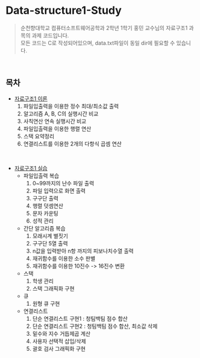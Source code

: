 # Data-structure1-Study

> 순천향대학교 컴퓨터소프트웨어공학과 2학년 1학기 홍민 교수님의 자료구조1 과목의 과제 코드입니다.<br>
모든 코드는 C로 작성되어있으며, data.txt파일이 동일 dir에 필요할 수 있습니다.

<br>

## 목차

- [자료구조1 이론](https://github.com/ningpop/Data-structure1-Study/tree/master/theory)
    1. 파일입출력을 이용한 정수 최대/최소값 출력
    2. 알고리즘 A, B, C의 실행시간 비교
    3. 사칙연산 연속 실행시간 비교
    4. 파일입출력을 이용한 행렬 연산
    5. 스택 요약정리
    6. 연결리스트를 이용한 2개의 다항식 곱셈 연산

<br>

- [자료구조1 실습](https://github.com/ningpop/Data-structure1-Study/tree/master/practice)
    -  파일입출력 복습
        1. 0~99까지의 난수 파일 출력
        2. 파일 입력으로 화면 출력
        3. 구구단 출력
        4. 행렬 덧셈연산
        5. 문자 카운팅
        6. 성적 관리
    - 간단 알고리즘 복습
        1. 모래시계 별짓기
        2. 구구단 5열 출력
        3. n값을 입력받아 n항 까지의 피보나치수열 출력
        4. 재귀함수를 이용한 소수 판별
        5. 재귀함수를 이용한 10진수 -> 16진수 변환
    - 스택
        1. 학생 관리
        2. 스택 그래픽화 구현
    - 큐
        1. 원형 큐 구현
    - 연결리스트
        1. 단순 연결리스트 구현1 : 청팀백팀 점수 합산
        2. 단순 연결리스트 구현2 : 청팀백팀 점수 합산, 최소값 삭제
        3. 밑수와 지수 거듭제곱 계산
        4. 사용자 선택적 삽입/삭제
        5. 괄호 검사 그래픽화 구현
